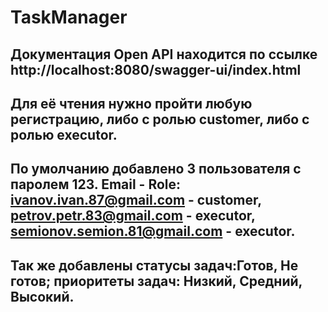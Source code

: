 # TaskManager
## Документация Open API находится по ссылке http://localhost:8080/swagger-ui/index.html 
## Для её чтения нужно пройти любую регистрацию, либо с ролью customer, либо с ролью executor.
## По умолчанию добавлено 3 пользователя с паролем 123. Email - Role: ivanov.ivan.87@gmail.com - customer, petrov.petr.83@gmail.com - executor, semionov.semion.81@gmail.com - executor.
## Так же добавлены статусы задач:Готов, Не готов; приоритеты задач: Низкий, Средний, Высокий.
